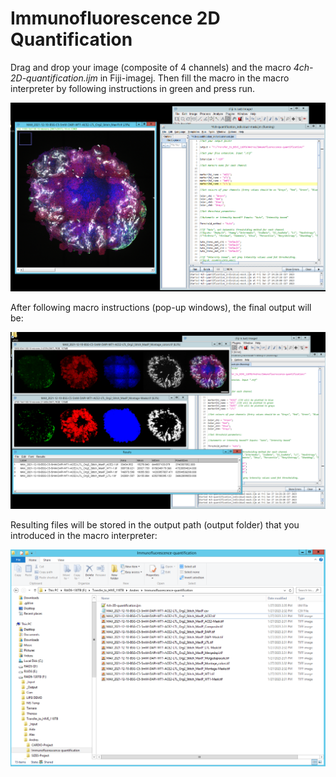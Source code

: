 # Immunofluorescence 2D Quantification

Drag and drop your image (composite of 4 channels) and the macro _4ch-2D-quantification.ijm_ in Fiji-imagej. Then fill the macro in the macro interpreter by following instructions in green and press run.

![Set-up](Input_Set-up.PNG)

After following macro instructions (pop-up windows),  the final output will be:

![Output](Output.PNG)

Resulting files will be stored in the output path (output folder) that you introduced in the macro interpreter:

![Output Files](Output_files.PNG)
